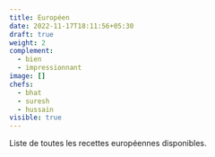 ```yaml
---
title: Européen
date: 2022-11-17T18:11:56+05:30
draft: true
weight: 2
complement:
  - bien
  - impressionnant
image: []
chefs:
  - bhat
  - suresh
  - hussain
visible: true
---
```


Liste de toutes les recettes européennes disponibles.
